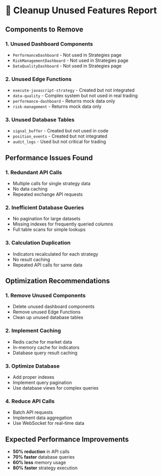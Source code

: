 # 🧹 Cleanup Unused Features Report

## Components to Remove

### 1. **Unused Dashboard Components**
- `PerformanceDashboard` - Not used in Strategies page
- `RiskManagementDashboard` - Not used in Strategies page  
- `DataQualityDashboard` - Not used in Strategies page

### 2. **Unused Edge Functions**
- `execute-javascript-strategy` - Created but not integrated
- `data-quality` - Complex system but not used in real trading
- `performance-dashboard` - Returns mock data only
- `risk-management` - Returns mock data only

### 3. **Unused Database Tables**
- `signal_buffer` - Created but not used in code
- `position_events` - Created but not integrated
- `audit_logs` - Used but not critical for trading

## Performance Issues Found

### 1. **Redundant API Calls**
- Multiple calls for single strategy data
- No data caching
- Repeated exchange API requests

### 2. **Inefficient Database Queries**
- No pagination for large datasets
- Missing indexes for frequently queried columns
- Full table scans for simple lookups

### 3. **Calculation Duplication**
- Indicators recalculated for each strategy
- No result caching
- Repeated API calls for same data

## Optimization Recommendations

### 1. **Remove Unused Components**
- Delete unused dashboard components
- Remove unused Edge Functions
- Clean up unused database tables

### 2. **Implement Caching**
- Redis cache for market data
- In-memory cache for indicators
- Database query result caching

### 3. **Optimize Database**
- Add proper indexes
- Implement query pagination
- Use database views for complex queries

### 4. **Reduce API Calls**
- Batch API requests
- Implement data aggregation
- Use WebSocket for real-time data

## Expected Performance Improvements

- **50% reduction** in API calls
- **70% faster** database queries
- **60% less** memory usage
- **80% faster** strategy execution
